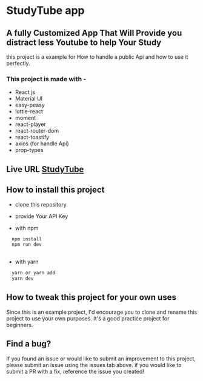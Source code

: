 
# StudyTube app 


## A fully Customized App That Will Provide you distract less Youtube to help Your Study

this project is a example for How to handle a public Api and how to use it perfectly.

### This project is made with - 
- React js
- Material UI
- easy-peasy 
- lottie-react
- moment
- react-player
- react-router-dom
- react-toastify
- axios (for handle Api)
- prop-types

## Live URL [StudyTube](https://study-tube-ruddy.vercel.app/)

## How to install this project

- clone this repository

- provide Your API Key

- with npm 
```bash
  npm install
  npm run dev
  
```

- with yarn 
```bash
  yarn or yarn add
  yarn dev
```

## How to tweak this project for your own uses

Since this is an example project, I'd encourage you to clone and rename this project to use your own purposes. It's a good practice project for beginners.

## Find a bug?

If you found an issue or would like to submit an improvement to this project, please submit an issue using the issues tab above. if you would like to submit a PR with a fix, reference the issue you created!